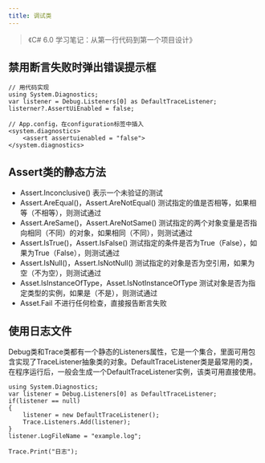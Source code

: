 ```yaml
---
title: 调试类
---
```


> 《C\# 6.0 学习笔记：从第一行代码到第一个项目设计》

禁用断言失败时弹出错误提示框
----------------------------

    // 用代码实现
    using System.Diagnostics;
    var listener = Debug.Listeners[0] as DefaultTraceListener;
    listerner?.AssertUiEnabled = false;

    // App.config，在configuration标签中插入
    <system.diagnostics>
        <assert assertuienabled = "false">
    </system.diagnostics>

Assert类的静态方法
------------------

* Assert.Inconclusive() 表示一个未验证的测试
* Assert.AreEqual()，Assert.AreNotEqual()
    测试指定的值是否相等，如果相等（不相等），则测试通过
* Assert.AreSame()，Assert.AreNotSame()
    测试指定的两个对象变量是否指向相同（不同）的对象，如果相同（不同），则测试通过
* Assert.IsTrue()，Assert.IsFalse()
    测试指定的条件是否为True（False），如果为True（False），则测试通过
* Assert.IsNull()，Assert.IsNotNull()
    测试指定的对象是否为空引用，如果为空（不为空），则测试通过
* Asset.IsInstanceOfType，Asset.IsNotInstanceOfType 测试对象是否为指定类型的实例，如果是（不是），则测试通过
* Asset.Fail 不进行任何检查，直接报告断言失败

使用日志文件
------------

Debug类和Trace类都有一个静态的Listeners属性，它是一个集合，里面可用包含实现了TraceListener抽象类的对象。DefaultTraceListener类是最常用的类，在程序运行后，一般会生成一个DefaultTraceListener实例，该类可用直接使用。

    using System.Diagnostics;
    var listener = Debug.Listeners[0] as DefaultTraceListener;
    if(listener == null)
    {
        listener = new DefaultTraceListener();
        Trace.Listeners.Add(listener);
    }
    listener.LogFileName = "example.log";

    Trace.Print("日志");
